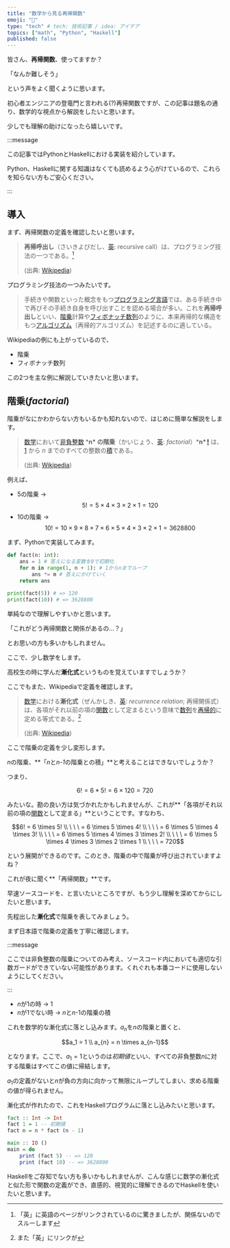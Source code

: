 ```yaml
---
title: "数学から見る再帰関数"
emoji: "🍆"
type: "tech" # tech: 技術記事 / idea: アイデア
topics: ["math", "Python", "Haskell"]
published: false
---
```


皆さん、**再帰関数**、使ってますか？

「なんか難しそう」

という声をよく聞くように思います。

初心者エンジニアの登竜門と言われる(?)再帰関数ですが、この記事は題名の通り、数学的な視点から解説をしたいと思います。

少しでも理解の助けになったら嬉しいです。

:::message

この記事ではPythonとHaskellにおける実装を紹介しています。

Python、Haskellに関する知識はなくても読めるよう心がけているので、これらを知らない方もご安心ください。

:::

## 導入

まず、再帰関数の定義を確認したいと思います。

>  **再帰呼出し**（さいきよびだし、[英](https://ja.wikipedia.org/wiki/英語): recursive call）は、プログラミング技法の一つである。[^1]
>
> (出典: [Wikipedia](https://ja.wikipedia.org/wiki/%E5%86%8D%E5%B8%B0))

プログラミング技法の一つみたいです。

>手続きや関数といった概念をもつ[プログラミング言語](https://ja.wikipedia.org/wiki/プログラミング言語)では、ある手続き中で再びその手続き自身を呼び出すことを認める場合が多い。これを**再帰呼出し**といい、[階乗](https://ja.wikipedia.org/wiki/階乗)計算や[フィボナッチ数列](https://ja.wikipedia.org/wiki/フィボナッチ数列)のように、本来再帰的な構造をもつ[アルゴリズム](https://ja.wikipedia.org/wiki/アルゴリズム)（再帰的アルゴリズム）を記述するのに適している。

Wikipediaの例にも上がっているので、

- 階乗
- フィボナッチ数列

この2つを主な例に解説していきたいと思います。



## 階乗(*factorial*)

階乗がなにかわからない方もいるかも知れないので、はじめに簡単な解説をします。

> [数学](https://ja.wikipedia.org/wiki/数学)において[非負整数](https://ja.wikipedia.org/wiki/非負整数) ***n\* の階乗**（かいじょう、[英](https://ja.wikipedia.org/wiki/英語): *factorial*）***n\* [!](https://ja.wikipedia.org/wiki/感嘆符#数学)** は、[1](https://ja.wikipedia.org/wiki/1) から *n* までのすべての整数の[積](https://ja.wikipedia.org/wiki/総乗)である。
>
> (出典: [Wikipedia](https://ja.wikipedia.org/wiki/%E9%9A%8E%E4%B9%97))

例えば、

- 5の階乗 → $$5! = 5 \times 4 \times 3 \times 2 \times 1 = 120 $$ 
- 10の階乗 → $$10! = 10 \times 9 \times 8 \times 7 \times 6 \times 5 \times 4 \times 3 \times 2 \times 1 = 3628800 $$

まず、Pythonで実装してみます。

```python
def fact(n: int):
    ans = 1 # 答えになる変数を0で初期化
    for m in range(1, n + 1): # 1からnまでループ
        ans *= m # 答えにかけていく
    return ans

print(fact(5)) # => 120
print(fact(10)) # => 3628800
```

単純なので理解しやすいかと思います。

「これがどう再帰関数と関係があるの…？」

とお思いの方も多いかもしれません。

ここで、少し数学をします。

高校生の時に学んだ**漸化式**というものを覚えていますでしょうか？

ここでもまた、Wikipediaで定義を確認します。

> [数学](https://ja.wikipedia.org/wiki/数学)における**漸化式**（ぜんかしき、[英](https://ja.wikipedia.org/wiki/英語): *recurrence relation*; 再帰関係式）は、各項がそれ以前の項の[関数](https://ja.wikipedia.org/wiki/関数)として定まるという意味で[数列](https://ja.wikipedia.org/wiki/数列)を[再帰的](https://ja.wikipedia.org/wiki/再帰)に定める等式である。[^2]
>
> (出典: [Wikipedia](https://ja.wikipedia.org/wiki/%E6%BC%B8%E5%8C%96%E5%BC%8F))

ここで階乗の定義を少し変形します。

*n*の階乗、**「*n*と*n-1*の階乗との積」**と考えることはできないでしょうか？

つまり、

$$6! = 6 * 5! = 6 \times 120 = 720$$

みたいな。勘の良い方は気づかれたかもしれませんが、これが**「各項がそれ以前の項の[関数](https://ja.wikipedia.org/wiki/関数)として定まる」**ということです。すなわち、

$$6! = 6 \times 5! \\ \ \ \ = 6 \times 5 \times 4! \\ \ \ \ = 6 \times 5 \times 4 \times 3! \\ \ \ \ = 6 \times 5 \times 4 \times 3 \times 2! \\ \ \ \ = 6 \times 5 \times 4 \times 3 \times 2 \times 1 \\ \ \ \ = 720$$

という展開ができるのです。このとき、階乗の中で階乗が呼び出されていますよね？

これが夜に聞く**「再帰関数」**です。

早速ソースコードを、と言いたいところですが、もう少し理解を深めてからにしたいと思います。

先程出した**漸化式**で階乗を表してみましょう。

まず日本語で階乗の定義を丁寧に確認します。

:::message

ここでは非負整数の階乗についてのみ考え、ソースコード内においても適切な引数ガードができていない可能性があります。くれぐれも本番コードに使用しないようにしてください。

:::

- *n*が1の時 → 1
- *n*が1でない時 → *n*と*n*-1の階乗の積

これを数学的な漸化式に落とし込みます。$a_n$を*n*の階乗と置くと、

$$a_1 = 1 \\ a_{n} = n \times a_{n-1}$$

となります。ここで、$a_1 = 1$というのは*初期値*といい、すべての非負整数*n*に対する階乗はすべてこの値に帰結します。

$a_1$の定義がないと*n*が負の方向に向かって無限にループしてしまい、求める階乗の値が得られません。

漸化式が作れたので、これをHaskellプログラムに落とし込みたいと思います。

```Haskell
fact :: Int -> Int
fact 1 = 1 -- 初期値
fact n = n * fact (n - 1)

main :: IO ()
main = do
    print (fact 5) -- => 120
    print (fact 10) -- => 3628800
```

Haskellをご存知でない方も多いかもしれませんが、こんな感じに数学の漸化式と似た形で関数の定義ができ、直感的、視覚的に理解できるのでHaskellを使いたいと思います。



[^1]: 「英」に英語のページがリンクされているのに驚きましたが、関係ないのでスルーします
[^2]: また「英」にリンクが

